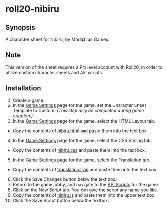 # roll20-nibiru

## Synopsis

A character sheet for Nibiru, by Modiphius Games.

## Note

This version of the sheet requires a Pro level account with Roll20, in order to utilize custom character sheets and API scripts.

## Installation

1. Create a game.
2. In the [Game Settings](https://wiki.roll20.net/Game_Management#Game_Settings) page for the game, set the Character Sheet Template to Custom. *(This step may be completed during game creation.)*    
3. In the [Game Settings](https://wiki.roll20.net/Game_Management#Game_Settings) page for the game, select the HTML Layout tab.    
  * Copy the contents of [nibiru.html](./pro/nibiru.html) and paste them into the text box.    
4. In the [Game Settings](https://wiki.roll20.net/Game_Management#Game_Settings) page for the game, select the CSS Styling tab.    
  * Copy the contents of [nibiru.css](./pro/nibiru.css) and paste them into the text box.    
5. In the [Game Settings](https://wiki.roll20.net/Game_Management#Game_Settings) page for the game, select the Translation tab.    
  * Copy the contents of [translation.json](./pro/translation.json) and paste them into the text box.
6. Click the Save Changes button below the text box.
7. Return to the game lobby, and navigate to the [API Scripts](https://wiki.roll20.net/Game_Management#API_Scripts) for the game.
8. Click on the New Script tab. You can give the script any name you like.
9. Copy the contents of [nibiru.js](./pro/shadowrundice.js) and paste them into the upper text box.
10. Click the Save Script button below the textbox.